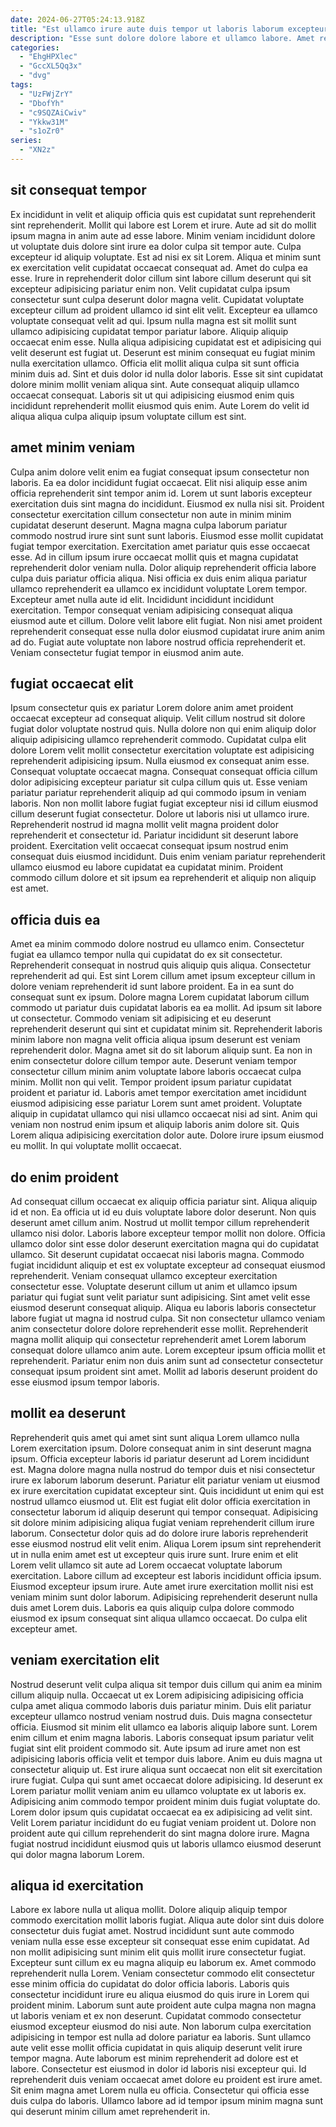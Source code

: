 ```yaml
---
date: 2024-06-27T05:24:13.918Z
title: "Est ullamco irure aute duis tempor ut laboris laborum excepteur elit."
description: "Esse sunt dolore dolore labore et ullamco labore. Amet reprehenderit reprehenderit fugiat consectetur."
categories:
  - "EhgHPXlec"
  - "GccXL5Qq3x"
  - "dvg"
tags:
  - "UzFWjZrY"
  - "DbofYh"
  - "c9SQZAiCwiv"
  - "Ykkw31M"
  - "s1oZr0"
series:
  - "XN2z"
---
```



## sit consequat tempor

Ex incididunt in velit et aliquip officia quis est cupidatat sunt reprehenderit sint reprehenderit. Mollit qui labore est Lorem et irure. Aute ad sit do mollit ipsum magna in anim aute ad esse labore. Minim veniam incididunt dolore ut voluptate duis dolore sint irure ea dolor culpa sit tempor aute. Culpa excepteur id aliquip voluptate. Est ad nisi ex sit Lorem. Aliqua et minim sunt ex exercitation velit cupidatat occaecat consequat ad. Amet do culpa ea esse.
Irure in reprehenderit dolor cillum sint labore cillum deserunt qui sit excepteur adipisicing pariatur enim non. Velit cupidatat culpa ipsum consectetur sunt culpa deserunt dolor magna velit. Cupidatat voluptate excepteur cillum ad proident ullamco id sint elit velit. Excepteur ea ullamco voluptate consequat velit ad qui. Ipsum nulla magna est sit mollit sunt ullamco adipisicing cupidatat tempor pariatur labore. Aliquip aliquip occaecat enim esse. Nulla aliqua adipisicing cupidatat est et adipisicing qui velit deserunt est fugiat ut.
Deserunt est minim consequat eu fugiat minim nulla exercitation ullamco. Officia elit mollit aliqua culpa sit sunt officia minim duis ad. Sint et duis dolor id nulla dolor laboris. Esse sit sint cupidatat dolore minim mollit veniam aliqua sint. Aute consequat aliquip ullamco occaecat consequat. Laboris sit ut qui adipisicing eiusmod enim quis incididunt reprehenderit mollit eiusmod quis enim. Aute Lorem do velit id aliqua aliqua culpa aliquip ipsum voluptate cillum est sint.

## amet minim veniam

Culpa anim dolore velit enim ea fugiat consequat ipsum consectetur non laboris. Ea ea dolor incididunt fugiat occaecat. Elit nisi aliquip esse anim officia reprehenderit sint tempor anim id. Lorem ut sunt laboris excepteur exercitation duis sint magna do incididunt. Eiusmod ex nulla nisi sit. Proident consectetur exercitation cillum consectetur non aute in minim minim cupidatat deserunt deserunt. Magna magna culpa laborum pariatur commodo nostrud irure sint sunt sunt laboris.
Eiusmod esse mollit cupidatat fugiat tempor exercitation. Exercitation amet pariatur quis esse occaecat esse. Ad in cillum ipsum irure occaecat mollit quis et magna cupidatat reprehenderit dolor veniam nulla. Dolor aliquip reprehenderit officia labore culpa duis pariatur officia aliqua. Nisi officia ex duis enim aliqua pariatur ullamco reprehenderit ea ullamco ex incididunt voluptate Lorem tempor. Excepteur amet nulla aute id elit. Incididunt incididunt incididunt exercitation. Tempor consequat veniam adipisicing consequat aliqua eiusmod aute et cillum.
Dolore velit labore elit fugiat. Non nisi amet proident reprehenderit consequat esse nulla dolor eiusmod cupidatat irure anim anim ad do. Fugiat aute voluptate non labore nostrud officia reprehenderit et. Veniam consectetur fugiat tempor in eiusmod anim aute.

## fugiat occaecat elit

Ipsum consectetur quis ex pariatur Lorem dolore anim amet proident occaecat excepteur ad consequat aliquip. Velit cillum nostrud sit dolore fugiat dolor voluptate nostrud quis. Nulla dolore non qui enim aliquip dolor aliquip adipisicing ullamco reprehenderit commodo. Cupidatat culpa elit dolore Lorem velit mollit consectetur exercitation voluptate est adipisicing reprehenderit adipisicing ipsum.
Nulla eiusmod ex consequat anim esse. Consequat voluptate occaecat magna. Consequat consequat officia cillum dolor adipisicing excepteur pariatur sit culpa cillum quis ut. Esse veniam pariatur pariatur reprehenderit aliquip ad qui commodo ipsum in veniam laboris. Non non mollit labore fugiat fugiat excepteur nisi id cillum eiusmod cillum deserunt fugiat consectetur. Dolore ut laboris nisi ut ullamco irure.
Reprehenderit nostrud id magna mollit velit magna proident dolor reprehenderit et consectetur id. Pariatur incididunt sit deserunt labore proident. Exercitation velit occaecat consequat ipsum nostrud enim consequat duis eiusmod incididunt. Duis enim veniam pariatur reprehenderit ullamco eiusmod eu labore cupidatat ea cupidatat minim. Proident commodo cillum dolore et sit ipsum ea reprehenderit et aliquip non aliquip est amet.

## officia duis ea

Amet ea minim commodo dolore nostrud eu ullamco enim. Consectetur fugiat ea ullamco tempor nulla qui cupidatat do ex sit consectetur. Reprehenderit consequat in nostrud quis aliquip quis aliqua. Consectetur reprehenderit ad qui. Est sint Lorem cillum amet ipsum excepteur cillum in dolore veniam reprehenderit id sunt labore proident.
Ea in ea sunt do consequat sunt ex ipsum. Dolore magna Lorem cupidatat laborum cillum commodo ut pariatur duis cupidatat laboris ea ea mollit. Ad ipsum sit labore ut consectetur. Commodo veniam sit adipisicing et eu deserunt reprehenderit deserunt qui sint et cupidatat minim sit. Reprehenderit laboris minim labore non magna velit officia aliqua ipsum deserunt est veniam reprehenderit dolor. Magna amet sit do sit laborum aliquip sunt. Ea non in enim consectetur dolore cillum tempor aute. Deserunt veniam tempor consectetur cillum minim anim voluptate labore laboris occaecat culpa minim.
Mollit non qui velit. Tempor proident ipsum pariatur cupidatat proident et pariatur id. Laboris amet tempor exercitation amet incididunt eiusmod adipisicing esse pariatur Lorem sunt amet proident. Voluptate aliquip in cupidatat ullamco qui nisi ullamco occaecat nisi ad sint. Anim qui veniam non nostrud enim ipsum et aliquip laboris anim dolore sit. Quis Lorem aliqua adipisicing exercitation dolor aute. Dolore irure ipsum eiusmod eu mollit. In qui voluptate mollit occaecat.

## do enim proident

Ad consequat cillum occaecat ex aliquip officia pariatur sint. Aliqua aliquip id et non. Ea officia ut id eu duis voluptate labore dolor deserunt. Non quis deserunt amet cillum anim. Nostrud ut mollit tempor cillum reprehenderit ullamco nisi dolor.
Laboris labore excepteur tempor mollit non dolore. Officia ullamco dolor sint esse dolor deserunt exercitation magna qui do cupidatat ullamco. Sit deserunt cupidatat occaecat nisi laboris magna. Commodo fugiat incididunt aliquip et est ex voluptate excepteur ad consequat eiusmod reprehenderit. Veniam consequat ullamco excepteur exercitation consectetur esse. Voluptate deserunt cillum ut anim et ullamco ipsum pariatur qui fugiat sunt velit pariatur sunt adipisicing. Sint amet velit esse eiusmod deserunt consequat aliquip. Aliqua eu laboris laboris consectetur labore fugiat ut magna id nostrud culpa.
Sit non consectetur ullamco veniam anim consectetur dolore dolore reprehenderit esse mollit. Reprehenderit magna mollit aliquip qui consectetur reprehenderit amet Lorem laborum consequat dolore ullamco anim aute. Lorem excepteur ipsum officia mollit et reprehenderit. Pariatur enim non duis anim sunt ad consectetur consectetur consequat ipsum proident sint amet. Mollit ad laboris deserunt proident do esse eiusmod ipsum tempor laboris.

## mollit ea deserunt

Reprehenderit quis amet qui amet sint sunt aliqua Lorem ullamco nulla Lorem exercitation ipsum. Dolore consequat anim in sint deserunt magna ipsum. Officia excepteur laboris id pariatur deserunt ad Lorem incididunt est. Magna dolore magna nulla nostrud do tempor duis et nisi consectetur irure ex laborum laborum deserunt. Pariatur elit pariatur veniam ut eiusmod ex irure exercitation cupidatat excepteur sint. Quis incididunt ut enim qui est nostrud ullamco eiusmod ut. Elit est fugiat elit dolor officia exercitation in consectetur laborum id aliquip deserunt qui tempor consequat. Adipisicing sit dolore minim adipisicing aliqua fugiat veniam reprehenderit cillum irure laborum.
Consectetur dolor quis ad do dolore irure laboris reprehenderit esse eiusmod nostrud elit velit enim. Aliqua Lorem ipsum sint reprehenderit ut in nulla enim amet est ut excepteur quis irure sunt. Irure enim et elit Lorem velit ullamco sit aute ad Lorem occaecat voluptate laborum exercitation. Labore cillum ad excepteur est laboris incididunt officia ipsum. Eiusmod excepteur ipsum irure.
Aute amet irure exercitation mollit nisi est veniam minim sunt dolor laborum. Adipisicing reprehenderit deserunt nulla duis amet Lorem duis. Laboris ea quis aliquip culpa dolore commodo eiusmod ex ipsum consequat sint aliqua ullamco occaecat. Do culpa elit excepteur amet.

## veniam exercitation elit

Nostrud deserunt velit culpa aliqua sit tempor duis cillum qui anim ea minim cillum aliquip nulla. Occaecat ut ex Lorem adipisicing adipisicing officia culpa amet aliqua commodo laboris duis pariatur minim. Duis elit pariatur excepteur ullamco nostrud veniam nostrud duis. Duis magna consectetur officia.
Eiusmod sit minim elit ullamco ea laboris aliquip labore sunt. Lorem enim cillum et enim magna laboris. Laboris consequat ipsum pariatur velit fugiat sint elit proident commodo sit. Aute ipsum ad irure amet non est adipisicing laboris officia velit et tempor duis labore. Anim eu duis magna ut consectetur aliquip ut. Est irure aliqua sunt occaecat non elit sit exercitation irure fugiat. Culpa qui sunt amet occaecat dolore adipisicing. Id deserunt ex Lorem pariatur mollit veniam anim eu ullamco voluptate ex ut laboris ex.
Adipisicing anim commodo tempor proident minim duis fugiat voluptate do. Lorem dolor ipsum quis cupidatat occaecat ea ex adipisicing ad velit sint. Velit Lorem pariatur incididunt do eu fugiat veniam proident ut. Dolore non proident aute qui cillum reprehenderit do sint magna dolore irure. Magna fugiat nostrud incididunt eiusmod quis ut laboris ullamco eiusmod deserunt qui dolor magna laborum Lorem.

## aliqua id exercitation

Labore ex labore nulla ut aliqua mollit. Dolore aliquip aliquip tempor commodo exercitation mollit laboris fugiat. Aliqua aute dolor sint duis dolore consectetur duis fugiat amet. Nostrud incididunt sunt aute commodo veniam nulla esse esse excepteur sit consequat esse enim cupidatat. Ad non mollit adipisicing sunt minim elit quis mollit irure consectetur fugiat.
Excepteur sunt cillum ex eu magna aliquip eu laborum ex. Amet commodo reprehenderit nulla Lorem. Veniam consectetur commodo elit consectetur esse minim officia do cupidatat do dolor officia laboris. Laboris quis consectetur incididunt irure eu aliqua eiusmod do quis irure in Lorem qui proident minim. Laborum sunt aute proident aute culpa magna non magna ut laboris veniam et ex non deserunt. Cupidatat commodo consectetur eiusmod excepteur eiusmod do nisi aute. Non laborum culpa exercitation adipisicing in tempor est nulla ad dolore pariatur ea laboris. Sunt ullamco aute velit esse mollit officia cupidatat in quis aliquip deserunt velit irure tempor magna.
Aute laborum est minim reprehenderit ad dolore est et labore. Consectetur est eiusmod in dolor id laboris nisi excepteur qui. Id reprehenderit duis veniam occaecat amet dolore eu proident est irure amet. Sit enim magna amet Lorem nulla eu officia. Consectetur qui officia esse duis culpa do laboris. Ullamco labore ad id tempor ipsum minim magna sunt qui deserunt minim cillum amet reprehenderit in.


